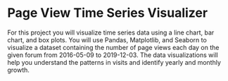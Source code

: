 # Page View Time Series Visualizer

For this project you will visualize time series data using a line chart, bar chart, and box plots. You will use Pandas, Matplotlib, and Seaborn to visualize a dataset containing the number of page views each day on the given forum from 2016-05-09 to 2019-12-03. The data visualizations will help you understand the patterns in visits and identify yearly and monthly growth.
